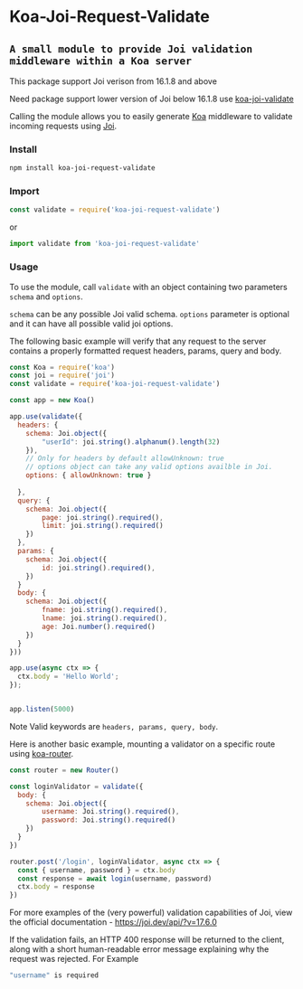 # Koa-Joi-Request-Validate

## `A small module to provide Joi validation middleware within a Koa server`
This package support Joi verison from 16.1.8 and above

Need package support lower version of Joi below 16.1.8 use [koa-joi-validate](https://www.npmjs.com/package/koa-joi-validate)


Calling the module allows you to easily generate [Koa](https://github.com/koajs/koa) middleware to validate incoming requests using [Joi](https://github.com/hapijs/joi).


### Install

```bash
npm install koa-joi-request-validate
```

### Import

```javascript
const validate = require('koa-joi-request-validate')
```

or

```javascript
import validate from 'koa-joi-request-validate'
```

### Usage

To use the module, call `validate` with an object containing two parameters `schema` and `options`.

`schema` can be any possible Joi valid schema.
`options` parameter is optional and it can have all possible valid joi options.

The following basic example will verify that any request to the server contains a properly formatted request headers, params, query and body.


```javascript
const Koa = require('koa')
const joi = require('joi')
const validate = require('koa-joi-request-validate')

const app = new Koa()

app.use(validate({
  headers: {
    schema: Joi.object({
        "userId": joi.string().alphanum().length(32)
    }),
    // Only for headers by default allowUnknown: true
    // options object can take any valid options availble in Joi.
    options: { allowUnknown: true } 
    
  },
  query: {
    schema: Joi.object({
        page: joi.string().required(),
        limit: joi.string().required()
    }) 
  },
  params: {
    schema: Joi.object({
        id: joi.string().required(),
    }) 
  }
  body: {
    schema: Joi.object({
        fname: joi.string().required(),
        lname: joi.string().required(),
        age: Joi.number().required()
    }) 
  }
}))

app.use(async ctx => {
  ctx.body = 'Hello World';
});


app.listen(5000)
```


Note
Valid keywords are `headers, params, query, body`.

Here is another basic example, mounting a validator on a specific route using [koa-router](https://github.com/alexmingoia/koa-router).

```javascript
const router = new Router()

const loginValidator = validate({
  body: {
    schema: Joi.object({
        username: Joi.string().required(),
        password: Joi.string().required()
    })
  }
})

router.post('/login', loginValidator, async ctx => {
  const { username, password } = ctx.body
  const response = await login(username, password)
  ctx.body = response
})
```

For more examples of the (very powerful) validation capabilities of Joi, view the official documentation - https://joi.dev/api/?v=17.6.0

If the validation fails, an HTTP 400 response will be returned to the client, along with a short human-readable error message explaining why the request was rejected.
For Example

```javascript
"username" is required
```